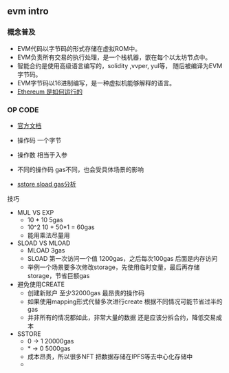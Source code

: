 ## evm intro

### 概念普及
- EVM代码以字节码的形式存储在虚拟ROM中。
- EVM负责所有交易的执行处理，是一个栈机器，嵌在每个以太坊节点中。
- 智能合约是使用高级语言编写的，solidity ,vvper, yul等， 随后被编译为EVM字节码。
- EVM字节码以16进制编写，是一种虚拟机能够解释的语言。
- [Ethereum 是如何运行的](https://www.preethikasireddy.com/post/how-does-ethereum-work-anyway#:~:text=TheEthereum%20blockchain%20is%20essentially,transition%20to%20a%20new%20state)


### OP CODE
- [官方文档](https://ethereum.org/en/developers/docs/evm/opcodes/)
- 操作码  一个字节
- 操作数  相当于入参
- 不同的操作码  gas不同，也会受具体场景的影响


- [sstore sload gas分析](https://hackmd.io/@fvictorio/gas-costs-after-berlin)

技巧
- MUL VS EXP
  - 10 * 10     5gas
  - 10^2        10 + 50*1 = 60gas
  - 能用乘法尽量用
- SLOAD VS MLOAD
  - MLOAD 3gas
  - SLOAD 第一次访问一个值 1200gas，之后每次100gas 后面是内存访问
  - 举例一个场景要多次修改storage，先使用临时变量，最后再存储storage，节省巨额gas
- 避免使用CREATE
  - 创建新账户 至少32000gas  最昂贵的操作码
  - 如果使用mapping形式代替多次进行create 根据不同情况可能节省过半的gas
  - 并非所有的情况都如此，非常大量的数据 还是应该分拆合约，降低交易成本
- SSTORE
  - 0 -> 1 20000gas
  - \* -> 0 5000gas
  - 成本昂贵，所以很多NFT 把数据存储在IPFS等去中心化存储中
  - 